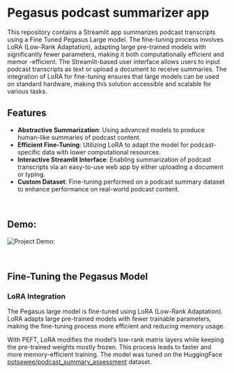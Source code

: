 # Pegasus podcast summarizer app

This repository contains a Streamlit app summarizes podcast transcripts using a Fine Tuned Pegasus Large model. The fine-tuning process involves LoRA (Low-Rank Adaptation), adapting large pre-trained models with significantly fewer parameters, making it both computationally efficient and memor -efficient. The Streamlit-based user interface allows users to input podcast transcripts as text or upload a document to receive summaries. The integration of LoRA for fine-tuning ensures that large models can be used on standard hardware, making this solution accessible and scalable for various tasks.

## Features
- **Abstractive Summarization**:  Using advanced models to produce human-like summaries of podcast content.
- **Efficient Fine-Tuning**:   Utilizing LoRA to adapt the model for podcast-specific data with lower computational resources.
- **Interactive Streamlit Interface**:   Enabling summarization of podcast transcripts via an easy-to-use web app by either uploading a document or typing.
- **Custom Dataset**:  Fine-tuning performed on a podcast summary dataset to enhance performance on real-world podcast content.
  


<br>

## Demo:

![Project Demo:](https://github.com/megashyam/LLMs/blob/main/Pegasus%20podcast%20summarizer/data/demo.gif)

<br>

## Fine-Tuning the Pegasus Model
### LoRA Integration
The Pegasus large model is fine-tuned using LoRA (Low-Rank Adaptation). LoRA adapts large pre-trained models with fewer trainable parameters, making the fine-tuning process more efficient and reducing memory usage.

With PEFT, LoRA modifies the model’s low-rank matrix layers while keeping the pre-trained weights mostly frozen. This process leads to faster and more memory-efficient training. The model was tuned on the HuggingFace [potsawee/podcast_summary_assessment](https://huggingface.co/datasets/potsawee/podcast_summary_assessment) dataset.






